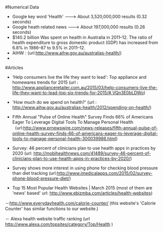 #Numerical Data
- Google key word 'Health' ---> About 3,520,000,000 results (0.32 seconds)
- Google heath related news ---> About 197,000,000 results (0.26 seconds) 
- $140.2 billion Was spent on health in Australia in 2011–12. The ratio of health expenditure to gross domestic product (GDP) has increased from 6.8% in 1986–87 to 9.5% in 2011–12.
- AIHW : (url:http://www.aihw.gov.au/australias-health/)
- 


#Articles

- ‘Help consumers live the life they want to lead': Top appliance and homewares trends for 2015 (url : http://www.applianceretailer.com.au/2015/03/help-consumers-live-the-life-they-want-to-lead-top-six-trends-for-2015/#.VQn3E0bLDWo)

- 'How much do we spend on health?' (url : http://www.aihw.gov.au/australias-health/2012/spending-on-health/)

- Fifth Annual "Pulse of Online Health" Survey Finds 66% of Americans Eager To Leverage Digital Tools To Manage Personal Health （url:http://www.prnewswire.com/news-releases/fifth-annual-pulse-of-online-health-survey-finds-66-of-americans-eager-to-leverage-digital-tools-to-manage-personal-health-300039986.html)

- Survey: 46 percent of clinicians plan to use health apps in practices by 2020 (url: http://mobihealthnews.com/41489/survey-46-percent-of-clinicians-plan-to-use-health-apps-in-practices-by-2020/)
- Survey shows more interest in using phone for checking blood pressure than diet tracking (url:http://www.imedicalapps.com/2015/02/survey-phone-blood-pressure-diet/)

- Top 15 Most Popular Health Websites | March 2015 (most of them are 'news' based'  url: http://www.ebizmba.com/articles/health-websites)

－http://www.everydayhealth.com/calorie-counter/ (this website's 'Calorie Counter' has similar functions to our website.)

－ Alexa health website traffic ranking (url http://www.alexa.com/topsites/category/Top/Health )